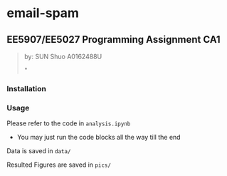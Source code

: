 # email-spam

## EE5907/EE5027 Programming Assignment CA1

> by: SUN Shuo A0162488U
> 
> "

### Installation


### Usage

Please refer to the code in `analysis.ipynb`

- You may just run the code blocks all the way till the end

Data is saved in `data/`

Resulted Figures are saved in `pics/`